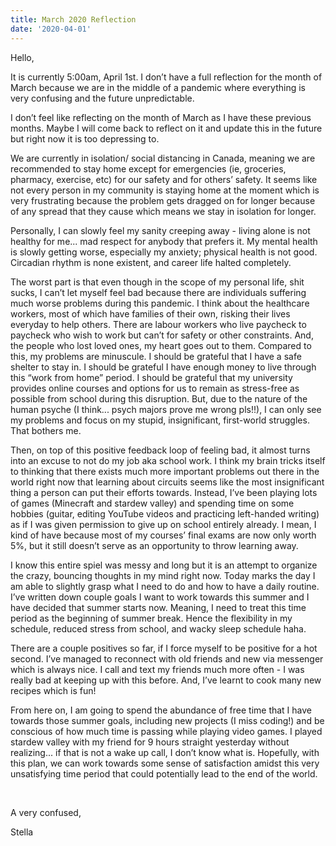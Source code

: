 ```yaml
---
title: March 2020 Reflection
date: '2020-04-01'
---
```


Hello,

It is currently 5:00am, April 1st. I don’t have a full reflection for the month of March because we are in the middle of a pandemic where everything is very confusing and the future unpredictable.

I don’t feel like reflecting on the month of March as I have these previous months. Maybe I will come back to reflect on it and update this in the future but right now it is too depressing to.

We are currently in isolation/ social distancing in Canada, meaning we are recommended to stay home except for emergencies (ie, groceries, pharmacy, exercise, etc) for our safety and for others’ safety. It seems like not every person in my community is staying home at the moment which is very frustrating because the problem gets dragged on for longer because of any spread that they cause which means we stay in isolation for longer.

Personally, I can slowly feel my sanity creeping away - living alone is not healthy for me... mad respect for anybody that prefers it. My mental health is slowly getting worse, especially my anxiety; physical health is not good. Circadian rhythm is none existent, and career life halted completely.

The worst part is that even though in the scope of my personal life, shit sucks, I can’t let myself feel bad because there are individuals suffering much worse problems during this pandemic. I think about the healthcare workers, most of which have families of their own, risking their lives everyday to help others. There are labour workers who live paycheck to paycheck who wish to work but can’t for safety or other constraints. And, the people who lost loved ones, my heart goes out to them. Compared to this, my problems are minuscule. I should be grateful that I have a safe shelter to stay in. I should be grateful I have enough money to live through this “work from home” period. I should be grateful that my university provides online courses and options for us to remain as stress-free as possible from school during this disruption. But, due to the nature of the human psyche (I think... psych majors prove me wrong pls!!), I can only see my problems and focus on my stupid, insignificant, first-world struggles. That bothers me.

Then, on top of this positive feedback loop of feeling bad, it almost turns into an excuse to not do my job aka school work. I think my brain tricks itself to thinking that there exists much more important problems out there in the world right now that learning about circuits seems like the most insignificant thing a person can put their efforts towards. Instead, I’ve been playing lots of games (Minecraft and stardew valley) and spending time on some hobbies (guitar, editing YouTube videos and practicing left-handed writing) as if I was given permission to give up on school entirely already. I mean, I kind of have because most of my courses’ final exams are now only worth 5%, but it still doesn’t serve as an opportunity to throw learning away.

I know this entire spiel was messy and long but it is an attempt to organize the crazy, bouncing thoughts in my mind right now. Today marks the day I am able to slightly grasp what I need to do and how to have a daily routine. I’ve written down couple goals I want to work towards this summer and I have decided that summer starts now. Meaning, I need to treat this time period as the beginning of summer break. Hence the flexibility in my schedule, reduced stress from school, and wacky sleep schedule haha.

There are a couple positives so far, if I force myself to be positive for a hot second. I’ve managed to reconnect with old friends and new via messenger which is always nice. I call and text my friends much more often - I was really bad at keeping up with this before. And, I’ve learnt to cook many new recipes which is fun!

From here on, I am going to spend the abundance of free time that I have towards those summer goals, including new projects (I miss coding!) and be conscious of how much time is passing while playing video games. I played stardew valley with my friend for 9 hours straight yesterday without realizing... if that is not a wake up call, I don’t know what is. Hopefully, with this plan, we can work towards some sense of satisfaction amidst this very unsatisfying time period that could potentially lead to the end of the world.


&nbsp;

A very confused, 

Stella
